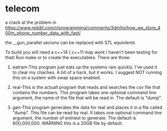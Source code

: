# telecom
a crack at the problem in https://www.reddit.com/r/programming/comments/3dmltg/how_we_store_400m_phone_number_data_with_fast/

the __gun_parallel secions can be replaced with STL equivlents 

To build you will need a c++14 ( c++11 may work I haven't been testing for that)
Run make or to create the executables. 
There are three: 
1. eatram-This program just eats up the systems ram quickly. I've used it to clear my chaches. A bit of a hack, but it works. 
I suggest NOT running this on a system with swap space enabled.

2. real-This is the actuall program that reads and searches the csv file that contains the numbers.
This program takes one optoinal command line argument, the name of the file that will be read in. The default is "dump".

3. gen-This program generates the data for real and places it in a file called "dump".
This file can be read by real. It takes one optional command line argument, the number of entriest to generate.
The default is 600,000,000. WARNING this is a 20GB file by default.

